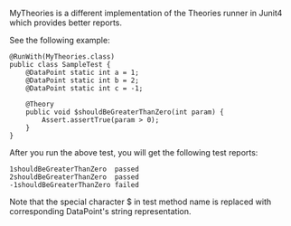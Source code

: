 MyTheories is a different implementation of the Theories runner in Junit4 which provides better reports.

See the following example:

```
@RunWith(MyTheories.class)
public class SampleTest {
    @DataPoint static int a = 1;
    @DataPoint static int b = 2;
    @DataPoint static int c = -1;

    @Theory
    public void $shouldBeGreaterThanZero(int param) {
        Assert.assertTrue(param > 0);
    }
}
```

After you run the above test, you will get the following test reports:
```
1shouldBeGreaterThanZero  passed
2shouldBeGreaterThanZero  passed
-1shouldBeGreaterThanZero failed
```

Note that the special character $ in test method name is replaced with corresponding DataPoint's string representation.